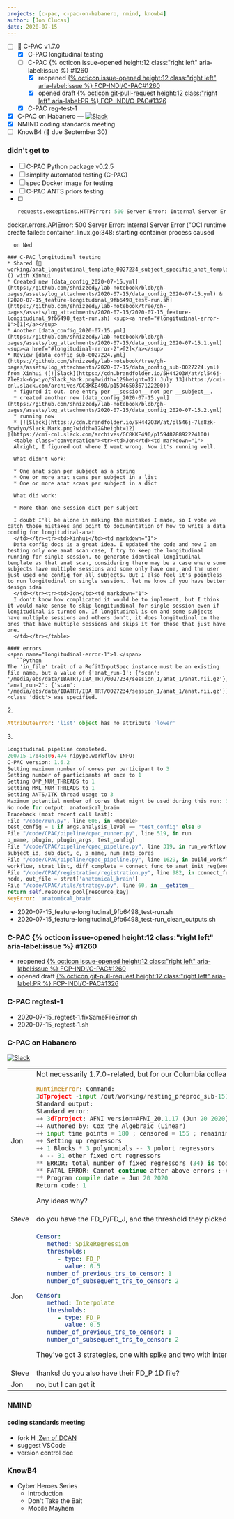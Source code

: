 ```yaml
---
projects: [c-pac, c-pac-on-habanero, nmind, knowb4]
author: [Jon Clucas]
date: 2020-07-15
---
```


- [ ] :construction: C-PAC v1.7.0
   - [x] C-PAC longitudinal testing
   - [ ] C-PAC {% octicon issue-opened height:12 class:"right left" aria-label:issue %} \#1260
      - [x] reopened [{% octicon issue-opened height:12 class:"right left" aria-label:issue %} FCP-INDI/C-PAC#1260](https://github.com/FCP-INDI/C-PAC/issues/1260)
      - [x] opened draft [{% octicon git-pull-request height:12 class:"right left" aria-label:PR %} FCP-INDI/C-PAC#1326](https://github.com/FCP-INDI/C-PAC/pull/1326)
   - [x] C-PAC reg-test-1
- [x] C-PAC on Habanero ― [![Slack](https://cdn.brandfolder.io/5H442O3W/at/pl546j-7le8zk-6gwiyo/Slack_Mark.png?width=12&height=12)](https://cmi-cnl.slack.com/archives/GC8KKE490/p1594821845216700)
- [x] NMIND coding standards meeting
- [ ] KnowB4 (:calendar: due September 30)

<!--more--> 

### didn't get to

- [ ] C-PAC Python package v0.2.5
- [ ] simplify automated testing (C-PAC)
- [ ] spec Docker image for testing
- [ ] C-PAC ANTS priors testing
- [ ]
   ```Python
   requests.exceptions.HTTPError: 500 Server Error: Internal Server Error for url: http+docker://localhost/v1.35/containers/f613e7a80272cc015bc1e92a8c16a4c0e73bc3df98988c79a8a3c0df4f7be207/start
 docker.errors.APIError: 500 Server Error: Internal Server Error ("OCI runtime create failed: container_linux.go:348: starting container process caused 
 ```
   on Ned

### C-PAC longitudinal testing
* Shared [📎 working/anat_longitudinal_template_0027234_subject_specific_anat_template_fsl_skullstrip_0027234__report_report.rst]() with Xinhui
* Created new [data_config_2020-07-15.yml](https://github.com/shnizzedy/lab-notebook/blob/gh-pages/assets/log_attachments/2020-07-15/data_config_2020-07-15.yml) & [2020-07-15_feature-longitudinal_9fb6498_test-run.sh](https://github.com/shnizzedy/lab-notebook/tree/gh-pages/assets/log_attachments/2020-07-15/2020-07-15_feature-longitudinal_9fb6498_test-run.sh) <sup><a href="#longitudinal-error-1">[1]</a></sup>
* Another [data_config_2020-07-15.yml](https://github.com/shnizzedy/lab-notebook/blob/gh-pages/assets/log_attachments/2020-07-15/data_config_2020-07-15.1.yml) <sup><a href="#longitudinal-error-2">[2]</a></sup>
* Review [data_config_sub-0027224.yml](https://github.com/shnizzedy/lab-notebook/tree/gh-pages/assets/log_attachments/2020-07-15/data_config_sub-0027224.yml) from Xinhui ([![Slack](https://cdn.brandfolder.io/5H442O3W/at/pl546j-7le8zk-6gwiyo/Slack_Mark.png?width=12&height=12) July 13](https://cmi-cnl.slack.com/archives/GC8KKE490/p1594650367122200))
   * figured it out. one entry per __session__ not per __subject__.
   * created another new [data_config_2020-07-15.yml](https://github.com/shnizzedy/lab-notebook/blob/gh-pages/assets/log_attachments/2020-07-15/data_config_2020-07-15.2.yml)
   * running now
   * [![Slack](https://cdn.brandfolder.io/5H442O3W/at/pl546j-7le8zk-6gwiyo/Slack_Mark.png?width=12&height=12)                                                                                                                                                                                                                     ](https://cmi-cnl.slack.com/archives/GC8KKE490/p1594828892224100)
   <table class="conversation"><tr><td>Jon</td><td markdown="1">
   Alright, I figured out where I went wrong. Now it's running well.
   
   What didn't work:

   * One anat scan per subject as a string
   * One or more anat scans per subject in a list
   * One or more anat scans per subject in a dict
  
   What did work:
   
   * More than one session dict per subject
   
   I doubt I'll be alone in making the mistakes I made, so I vote we catch those mistakes and point to documentation of how to write a data config for longitudinal-anat
   </td></tr><tr><td>Xinhui</td><td markdown="1">
   Data config docs is a great idea. I updated the code and now I am testing only one anat scan case, I try to keep the longitudinal running for single session, to generate identical longitudinal template as that anat scan, considering there may be a case where some subjects have multiple sessions and some only have one, and the user just used one config for all subjects. But I also feel it's pointless to run longitudinal on single session.. let me know if you have better design idea
   </td></tr><tr><td>Jon</td><td markdown="1">
   I don't know how complicated it would be to implement, but I think it would make sense to skip longitundinal for single session even if longitudinal is turned on. If longitudinal is on and some subjects have multiple sessions and others don't, it does longitudinal on the ones that have multiple sessions and skips it for those that just have one.
   </td></tr></table>

#### errors
<span name="longitudinal-error-1">1.</span>
   ```Python
The 'in_file' trait of a RefitInputSpec instance must be an existing file name, but a value of {'anat_run-1': {'scan': '/media/ebs/data/IBATRT/IBA_TRT/0027234/session_1/anat_1/anat.nii.gz'}, 'anat_run-2': {'scan': '/media/ebs/data/IBATRT/IBA_TRT/0027234/session_1/anat_1/anat.nii.gz'}} <class 'dict'> was specified.
```
   
<span name="longitudinal-error-2">2.</span>   
   ```Python
AttributeError: 'list' object has no attribute 'lower'
```

<span name="longitudinal-error-3">3.</span>  
   ```Python
Longitudinal pipeline completed.
200715-17:45:06,474 nipype.workflow INFO:
   C-PAC version: 1.6.2
   Setting maximum number of cores per participant to 3
   Setting number of participants at once to 1
   Setting OMP_NUM_THREADS to 1
   Setting MKL_NUM_THREADS to 1
   Setting ANTS/ITK thread usage to 3
   Maximum potential number of cores that might be used during this run: 3
No node for output: anatomical_brain
Traceback (most recent call last):
 File "/code/run.py", line 606, in <module>
   test_config = 1 if args.analysis_level == "test_config" else 0
 File "/code/CPAC/pipeline/cpac_runner.py", line 519, in run
   p_name, plugin, plugin_args, test_config)
 File "/code/CPAC/pipeline/cpac_pipeline.py", line 319, in run_workflow
   subject_id, sub_dict, c, p_name, num_ants_cores
 File "/code/CPAC/pipeline/cpac_pipeline.py", line 1629, in build_workflow
   workflow, strat_list, diff_complete = connect_func_to_anat_init_reg(workflow, strat_list, c)
 File "/code/CPAC/registration/registration.py", line 982, in connect_func_to_anat_init_reg
   node, out_file = strat['anatomical_brain']
 File "/code/CPAC/utils/strategy.py", line 60, in __getitem__
   return self.resource_pool[resource_key]
KeyError: 'anatomical_brain'
```

* 2020-07-15_feature-longitudinal_9fb6498_test-run.sh
* 2020-07-15_feature-longitudinal_9fb6498_test-run_clean_outputs.sh

### C-PAC {% octicon issue-opened height:12 class:"right left" aria-label:issue %} \#1260

* reopened [{% octicon issue-opened height:12 class:"right left" aria-label:issue %} FCP-INDI/C-PAC#1260](https://github.com/FCP-INDI/C-PAC/issues/1260)
* opened draft [{% octicon git-pull-request height:12 class:"right left" aria-label:PR %} FCP-INDI/C-PAC#1326](https://github.com/FCP-INDI/C-PAC/pull/1326)

### C-PAC regtest-1
* 2020-07-15_regtest-1.fixSameFileError.sh
* 2020-07-15_regtest-1.sh

### C-PAC on Habanero
[![Slack](https://cdn.brandfolder.io/5H442O3W/at/pl546j-7le8zk-6gwiyo/Slack_Mark.png?width=12&height=12)](https://cmi-cnl.slack.com/archives/GC8KKE490/p1594821845216700)

<table class="conversation"><tr><td>Jon</td>
<td markdown="1">
Not necessarily 1.7.0-related, but for our Columbia colleagues, a subject that is allegedly "less motion" is getting almost completely censored (155 timepoints out of 180):

```Python
RuntimeError: Command:
3dTproject -input /out/working/resting_preproc_sub-151_sub-151/nuisance_regression_before-filt_2_0/_scan_rest/_selector_WM-2mmE-M_CSF-2mmE-M_aC-CSF+WM-2mm-DPC5_M-SDB_P-2_BP-B0.009-T0.08_C-I-1+2-FD-P0.3/nuisance_regression/sub-151_ses-1_task-rest_run-1_bold_calc_tshift_resample_volreg_calc_maths.nii.gz -cenmode NTRP -censor /out/working/resting_preproc_sub-151_sub-151/nuisance_regression_before-filt_2_0/_scan_rest/find_offending_time_points/censors.tsv -mask /out/working/resting_preproc_sub-151_sub-151/func_preproc_afni_mean_3dvolreg_0/func_preproc_afni_mean_3dvolreg_0_skullstrip/_scan_rest/func_get_brain_mask_AFNI/sub-151_ses-1_task-rest_run-1_bold_calc_tshift_resample_volreg_mask.nii.gz -ort /out/working/resting_preproc_sub-151_sub-151/nuisance_regressor_2_0/_scan_rest/_selector_WM-2mmE-M_CSF-2mmE-M_aC-CSF+WM-2mm-DPC5_M-SDB_P-2_BP-B0.009-T0.08_C-I-1+2-FD-P0.3/build_nuisance_regressors/nuisance_regressors.1D -polort 2 -prefix residuals.nii.gz
Standard output:
Standard error:
++ 3dTproject: AFNI version=AFNI_20.1.17 (Jun 20 2020) [64-bit]
++ Authored by: Cox the Algebraic (Linear)
++ input time points = 180 ; censored = 155 ; remaining = 25
++ Setting up regressors
++ 1 Blocks * 3 polynomials -- 3 polort regressors
 + -- 31 other fixed ort regressors
** ERROR: total number of fixed regressors (34) is too many for 25 retained time points!
** FATAL ERROR: Cannot continue after above errors :-( :-( :-( !!
** Program compile date = Jun 20 2020
Return code: 1
```

Any ideas why?
</td></tr><tr><td>Steve</td><td markdown="1">
do you have the FD_P/FD_J, and the threshold they picked?
</td></tr><tr><td>Jon</td><td markdown="1">

```YAML
Censor:
   method: SpikeRegression
   thresholds: 
      - type: FD_P
        value: 0.5
   number_of_previous_trs_to_censor: 1
   number_of_subsequent_trs_to_censor: 2
```

```YAML
Censor:
   method: Interpolate
   thresholds: 
      - type: FD_P
        value: 0.5
   number_of_previous_trs_to_censor: 1
   number_of_subsequent_trs_to_censor: 2
```

They've got 3 strategies, one with spike and two with interpolate. The whole pipeline config is here if that's helpful


</td></tr><tr><td>Steve</td><td markdown="1">
thanks! do you also have their FD_P 1D file?
</td></tr><tr><td>Jon</td><td markdown="1">
no, but I can get it
</td></tr></table>
    
### NMIND

#### coding standards meeting

* fork [<img src="https://hackmd.io/favicon.png" alt="HackMD" style="height:1em;"> Zen of DCAN](https://hackmd.io/Wss5GexWSq6vYOk-KEKswQ?view#Documentation)
* suggest VSCode
* version control doc

### KnowB4

* Cyber Heroes Series
   * Introduction
   * Don't Take the Bait
   * Mobile Mayhem